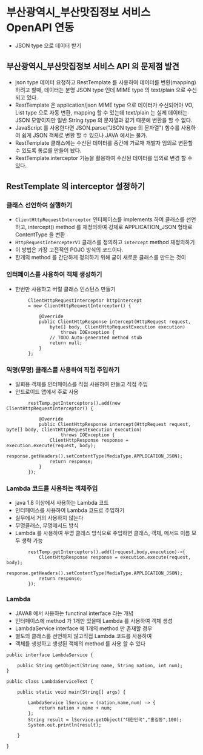 # 부산광역시_부산맛집정보 서비스 OpenAPI 연동
* JSON type 으로 데이터 받기

## 부산광역시_부산맛집정보 서비스 API 의 문제점 발견
* json type 데이터 요청하고 RestTemplate 를 사용하여 데이터를 변환(mapping) 하려고 할때, 데이터는 분명 JSON type 인데 MIME type 의 text/plain 으로 수신되고 있다.
* RestTemplate 은 application/json MIME type 으로 데이터가 수신되어야 VO, List<VO> type 으로 자동 변환, mapping 할 수 있는데 text/plain 는 실제 데이터는 JSON 모양이지만 일반 String type 의 문자열과 같기 때문에 변환을 할 수 없다.
* JavaScript 를 사용한다면 JSON.parse("JSON type 의 문자열") 함수를 사용하여 쉽게 JSON 객체로 변환 할 수 있으나 JAVA 에서는 불가.
* RestTemplate 클래스에는 수신된 데이터를 중간에 가로채 개발자 임의로 변환할 수 있도록 통로를 만들어 놨다. 
* RestTemplate.interceptor 기능을 활용하여 수신된 데이터를 임의로 변경 할 수 있다.

## RestTemplate 의 interceptor 설정하기
### 클래스 선언하여 실행하기
* ```ClientHttpRequestInterceptor``` 인터페이스를 implements 하여 클래스를 선언하고, intercept() method 를 재정의하여 강제로 APPLICATION_JSON 형태로 ContentType 을 변환
* ```HttpRequestIntercepterV1``` 클래스를 정의하고 ```intercept``` method 재정의하기
* 이 방법은 가장 고전적인 POJO 방식의 코드이다.
* 한개의 method 를 간단하게 정의하기 위해 굳이 새로운 클래스를 만드는 것이 

### 인터페이스를 사용하여 객체 생성하기
* 한번만 사용하고 버릴 클래스 인스턴스 만들기
```
		ClientHttpRequestInterceptor httpIntercept
		= new ClientHttpRequestInterceptor() {
			
			@Override
			public ClientHttpResponse intercept(HttpRequest request, 
				byte[] body, ClientHttpRequestExecution execution)
					throws IOException {
				// TODO Auto-generated method stub
				return null;
			}
		}; 
```

### 익명(무명) 클래스를 사용하여 직접 주입하기
* 일회용 객체를 인터페이스를 직접 사용하여 만들고 직접 주입
* 안드로이드 앱에서 주로 사용
```
		restTemp.getInterceptors().add(new ClientHttpRequestInterceptor() {
			
			@Override
			public ClientHttpResponse intercept(HttpRequest request, byte[] body, ClientHttpRequestExecution execution)
					throws IOException {
				ClientHttpResponse response = execution.execute(request, body);
				response.getHeaders().setContentType(MediaType.APPLICATION_JSON);
				return response;
			}
		});
```

### Lambda 코드를 사용하는 객체주입
* java 1.8 이상에서 사용하는 Lambda 코드
* 인터페이스를 사용하여 Lambda 코드로 주입하기
* 실무에서 거의 사용하지 않는다
* 무명클래스, 무명메서드 방식
* Lambda 를 사용하여 무명 클래스 방식으로 주입하면 클래스, 객체, 메서드 이름 모두 생략 가능
```
		restTemp.getInterceptors().add((request,body,execution)->{
			ClientHttpResponse response = execution.execute(request, body);
			response.getHeaders().setContentType(MediaType.APPLICATION_JSON);
			return response;
		});

```

### Lambda
* JAVA8 에서 사용하는 functinal interface 라는 개념
* 인터페이스에 method 가 1개만 있을때 Lambda 를 사용하여 객체 생성
* LambdaService interface 에 1개의 method 만 존재할 경우
* 별도의 클래스를 선언하지 않고직접 Lambda 코드를 사용하여
* 객체를 생성하고 생성된 객체의 method 를 사용 할 수 있다
```
public interface LambdaService {
	
	public String getObject(String name, String nation, int num);
}
```
```
public class LambdaServiceText {
	
	public static void main(String[] args) {

		LambdaService lService = (nation,name,num) -> {
			return nation + name + num;
		};
		String result = lService.getObject("대한민국","홍길동",100);
		System.out.println(result);
		
	}
	
}
```